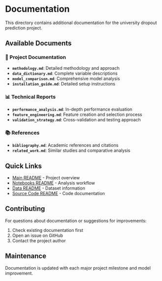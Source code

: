 # Documentation

This directory contains additional documentation for the university dropout prediction project.

## Available Documents

### 📄 Project Documentation
- **`methodology.md`**: Detailed methodology and approach
- **`data_dictionary.md`**: Complete variable descriptions
- **`model_comparison.md`**: Comprehensive model analysis
- **`installation_guide.md`**: Detailed setup instructions

### 📊 Technical Reports
- **`performance_analysis.md`**: In-depth performance evaluation
- **`feature_engineering.md`**: Feature creation and selection process
- **`validation_strategy.md`**: Cross-validation and testing approach

### 📚 References
- **`bibliography.md`**: Academic references and citations
- **`related_work.md`**: Similar studies and comparative analysis

## Quick Links

- [Main README](../README.md) - Project overview
- [Notebooks README](../notebooks/README.md) - Analysis workflow
- [Data README](../data/README.md) - Dataset information
- [Source Code README](../src/README.md) - Code documentation

## Contributing

For questions about documentation or suggestions for improvements:
1. Check existing documentation first
2. Open an issue on GitHub
3. Contact the project author

## Maintenance

Documentation is updated with each major project milestone and model improvement.
